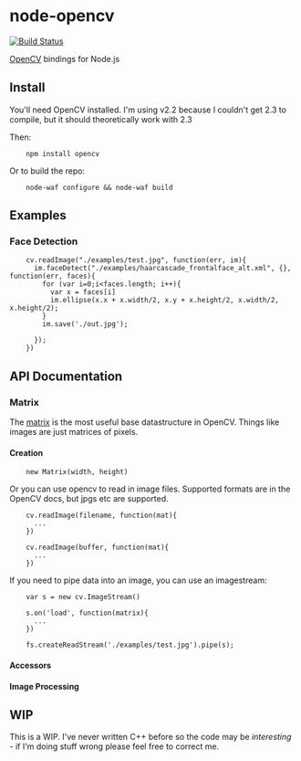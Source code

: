 # node-opencv 

[![Build Status](https://secure.travis-ci.org/peterbraden/node-opencv.png)](http://travis-ci.org/peterbraden/node-opencv)


[OpenCV](http://opencv.willowgarage.com/wiki/) bindings for Node.js

## Install

You'll need OpenCV installed. I'm using v2.2 because I couldn't get 2.3 to compile, but it should theoretically work with 2.3

Then:


        npm install opencv


Or to build the repo:


        node-waf configure && node-waf build


## Examples

### Face Detection


        cv.readImage("./examples/test.jpg", function(err, im){
          im.faceDetect("./examples/haarcascade_frontalface_alt.xml", {}, function(err, faces){  
            for (var i=0;i<faces.length; i++){
              var x = faces[i]
              im.ellipse(x.x + x.width/2, x.y + x.height/2, x.width/2, x.height/2);
            }
            im.save('./out.jpg');   
                   
          });
        })



## API Documentation

### Matrix

The [matrix](http://opencv.jp/opencv-2svn_org/cpp/core_basic_structures.html#mat) is the most useful
base datastructure in OpenCV. Things like images are just matrices of pixels.

#### Creation

        new Matrix(width, height)

Or you can use opencv to read in image files. Supported formats are in the OpenCV docs, but jpgs etc are supported.

        cv.readImage(filename, function(mat){
          ...
        })

        cv.readImage(buffer, function(mat){
          ...
        })

If you need to pipe data into an image, you can use an imagestream:

        var s = new cv.ImageStream()

        s.on('load', function(matrix){ 
          ...
        }) 

        fs.createReadStream('./examples/test.jpg').pipe(s);        

#### Accessors

#### Image Processing









## WIP

This is a WIP. I've never written C++ before so the code may be _interesting_ - if 
I'm doing stuff wrong please feel free to correct me.